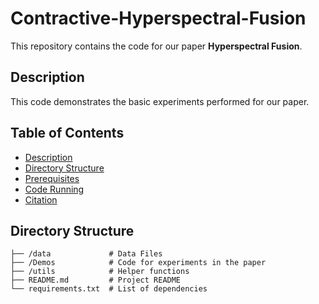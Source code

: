 # Contractive-Hyperspectral-Fusion
This repository contains the code for our paper **Hyperspectral Fusion**.

## Description
This code demonstrates the basic experiments performed for our paper.

## Table of Contents
- [Description](#description)
- [Directory Structure](#directory-structure)
- [Prerequisites](#prerequisites)
- [Code Running](#code-running)
- [Citation](#citation)

## Directory Structure
```plaintext
├── /data             # Data Files
├── /Demos            # Code for experiments in the paper
├── /utils            # Helper functions
├── README.md         # Project README
└── requirements.txt  # List of dependencies







